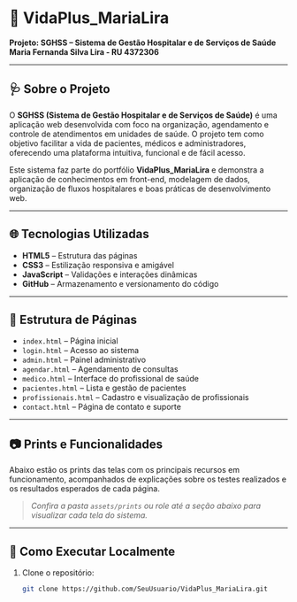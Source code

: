 # 💙 VidaPlus_MariaLira  
**Projeto: SGHSS – Sistema de Gestão Hospitalar e de Serviços de Saúde**
**Maria Fernanda Silva Lira - RU 4372306**

---

## 🩺 Sobre o Projeto

O **SGHSS (Sistema de Gestão Hospitalar e de Serviços de Saúde)** é uma aplicação web desenvolvida com foco na organização, agendamento e controle de atendimentos em unidades de saúde. O projeto tem como objetivo facilitar a vida de pacientes, médicos e administradores, oferecendo uma plataforma intuitiva, funcional e de fácil acesso.

Este sistema faz parte do portfólio **VidaPlus_MariaLira** e demonstra a aplicação de conhecimentos em front-end, modelagem de dados, organização de fluxos hospitalares e boas práticas de desenvolvimento web.

---

## 🌐 Tecnologias Utilizadas

- **HTML5** – Estrutura das páginas  
- **CSS3** – Estilização responsiva e amigável  
- **JavaScript** – Validações e interações dinâmicas  
- **GitHub** – Armazenamento e versionamento do código

---

## 📁 Estrutura de Páginas

- `index.html` – Página inicial  
- `login.html` – Acesso ao sistema  
- `admin.html` – Painel administrativo  
- `agendar.html` – Agendamento de consultas  
- `medico.html` – Interface do profissional de saúde  
- `pacientes.html` – Lista e gestão de pacientes  
- `profissionais.html` – Cadastro e visualização de profissionais  
- `contact.html` – Página de contato e suporte  

---

## 📷 Prints e Funcionalidades

Abaixo estão os prints das telas com os principais recursos em funcionamento, acompanhados de explicações sobre os testes realizados e os resultados esperados de cada página.  
> *Confira a pasta `assets/prints` ou role até a seção abaixo para visualizar cada tela do sistema.*

---

## 🚀 Como Executar Localmente

1. Clone o repositório:
   ```bash
   git clone https://github.com/SeuUsuario/VidaPlus_MariaLira.git
